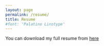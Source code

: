 ```yaml
---
layout: page
permalink: /resume/
title: Resume
#font: 'Palatino Linotype'
---
```

You can download my full resume from <a href="https://github.com/fahimehazari/resume/raw/main/fahimeh-azari-cv.pdf">here</a>
                                              
